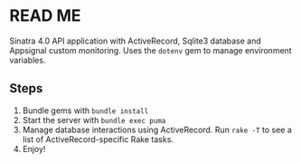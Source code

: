 # READ ME

Sinatra 4.0 API application with ActiveRecord, Sqlite3 database and Appsignal custom monitoring. Uses the `dotenv` gem to manage environment variables.

## Steps

1. Bundle gems with `bundle install`
2. Start the server with `bundle exec puma`
3. Manage database interactions using ActiveRecord. Run `rake -T` to see a list of ActiveRecord-specific Rake tasks.
4. Enjoy!
